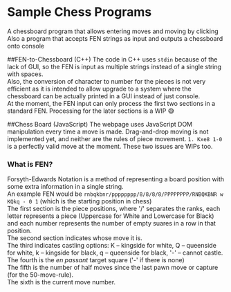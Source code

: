 # Sample Chess Programs
A chessboard program that allows entering moves and moving by clicking  
Also a program that accepts FEN strings as input and outputs a chessboard onto console  

##FEN-to-Chessboard (C++)
The code in C++ uses ```stdin``` because of the lack of GUI, so the FEN is input as multiple strings instead of a single string with spaces.  
Also, the conversion of character to number for the pieces is not very efficient as it is intended to allow upgrade to a system where the chessboard can be actually printed in a GUI instead of just console.  
At the moment, the FEN input can only process the first two sections in a standard FEN. Processing for the later sections is a WIP :sweat_smile:

##Chess Board (JavaScript)
The webpage uses JavaScript DOM manipulation every time a move is made. Drag-and-drop moving is not implemented yet, and neither are the rules of piece movement. ```1. Kxe8 1-0``` is a perfectly valid move at the moment. These two issues are WIPs too.

### What is FEN?
Forsyth-Edwards Notation is a method of representing a board position with some extra information in a single string.  
An example FEN would be ```rnbqkbnr/pppppppp/8/8/8/8/PPPPPPPP/RNBQKBNR w KQkq - 0 1``` (which is the starting position in chess)  
The first section is the piece positions, where '/' separates the ranks, each letter represents a piece (Uppercase for White and Lowercase for Black) and each number represents the number of empty suares in a row in that position.  
The second section indicates whose move it is.  
The third indicates castling options: K &ndash; kingside for white, Q &ndash; queenside for white, k &ndash; kingside for black, q &ndash; queenside for black, '-' &ndash; cannot castle.  
The fourth is the _en passant_ target square ('-' if there is none)  
The fifth is the number of half moves since the last pawn move or capture (for the 50-move-rule).  
The sixth is the current move number.  
